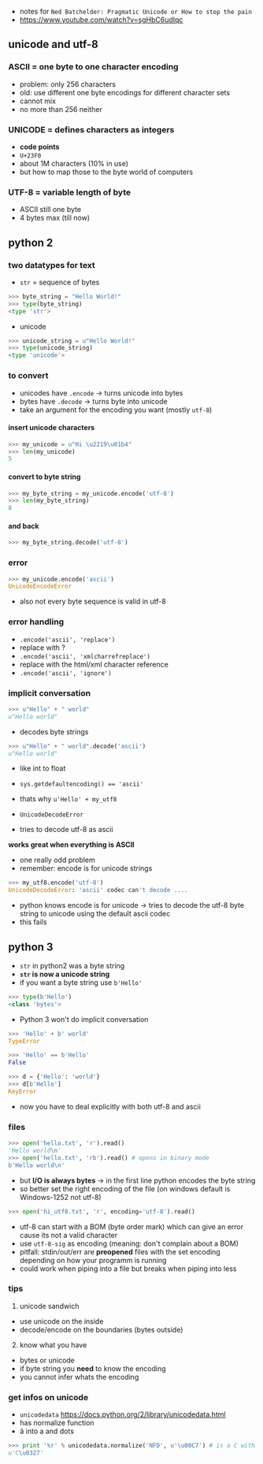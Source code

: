 * notes for `Ned Batchelder: Pragmatic Unicode or How to stop the pain`
 * https://www.youtube.com/watch?v=sgHbC6udIqc

unicode and utf-8
----

### ASCII = one byte to one character encoding
* problem: only 256 characters
* old: use different one byte encodings for different character sets
 * cannot mix
 * no more than 256 neither

### UNICODE = defines characters as integers
* **code points**
* `U+23F0`
* about 1M characters (10% in use)
* but how to map those to the byte world of computers

### UTF-8 = variable length of byte
* ASCII still one byte
* 4 bytes max (till now)

python 2
----
### two datatypes for text
* `str` = sequence of bytes
```python
>>> byte_string = "Hello World!"
>>> type(byte_string)
<type 'str'>
```
* unicode
```python
>>> unicode_string = u"Hello World!"
>>> type(unicode_string)
<type 'unicode'>
```
### to convert
* unicodes have `.encode` -> turns unicode into bytes
* bytes have `.decode` -> turns byte into unicode
* take an argument for the encoding you want (mostly `utf-8`)

#### insert unicode characters
```python
>>> my_unicode = u"Hi \u2219\u01b4"
>>> len(my_unicode) 
5
```
#### convert to byte string
```python
>>> my_byte_string = my_unicode.encode('utf-8')
>>> len(my_byte_string)
8
```
#### and back
```python
>>> my_byte_string.decode('utf-8')
```

### error
```python
>>> my_unicode.encode('ascii')
UnicodeEncodeError
```
* also not every byte sequence is valid in utf-8

### error handling
* `.encode('ascii', 'replace')`
 * replace with ?
* `.encode('ascii', 'xmlcharrefreplace')`
 * replace with the html/xml character reference
* `.encode('ascii', 'ignore')`


### implicit conversation
```python
>>> u"Hello" + " world"
u"Hello world"
```
* decodes byte strings 
```python
>>> u"Hello" + " world".decode('ascii')
u"Hello world"
```
* like int to float

* `sys.getdefaultencoding() == 'ascii'`
* thats why `u'Hello' + my_utf8`
 * `UnicodeDecodeError`
 * tries to decode utf-8 as ascii

**works great when everything is ASCII**

* one really odd problem
 * remember: encode is for unicode strings
```python
>>> my_utf8.encode('utf-8')
UnicodeDecodeError: 'ascii' codec can't decode ....
```
* python knows encode is for unicode -> tries to decode the utf-8 byte string to unicode using the default ascii codec
 * this fails

python 3
----
* `str` in python2 was a byte string
* **`str` is now a unicode string**
* if you want a byte string use `b'Hello'`

```python
>>> type(b'Hello')
<class 'bytes'>
```
* Python 3 won't do implicit conversation

```python
>>> 'Hello' + b' world'
TypeError

>>> 'Hello' == b'Hello'
False

>>> d = {'Hello': 'world'}
>>> d[b'Hello']
KeyError
```
* now you have to deal explicitly with both utf-8 and ascii

### files
```python
>>> open('hello.txt', 'r').read()
'Hello world\n'
>>> open('hello.txt', 'rb').read() # opens in binary mode
b'Hello world\n'
```
* but **I/O is always bytes** -> in the first line python encodes the byte string
* so better set the right encoding of the file (on windows default is Windows-1252 not utf-8)
```python
>>> open('hi_utf8.txt', 'r', encoding='utf-8').read()
```
* utf-8 can start with a BOM (byte order mark) which can give an error cause its not a valid character
 * use `utf-8-sig` as encoding (meaning: don't complain about a BOM)
* pitfall: stdin/out/err are **preopened** files with the set encoding depending on how your programm is running
 * could work when piping into a file but breaks when piping into less

### tips
1. unicode sandwich
 * use unicode on the inside
 * decode/encode on the boundaries (bytes outside)
2. know what you have
 * bytes or unicode
 * if byte string you **need** to know the encoding
  * you cannot infer whats the encoding

### get infos on unicode
* `unicodedata` https://docs.python.org/2/library/unicodedata.html
* has normalize function
 * ä into a and dots
```python
>>> print '%r' % unicodedata.normalize('NFD', u'\u00C7') # is a C with cedille
u'C\u0327'
```
